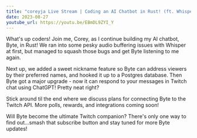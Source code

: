 ```yaml
---
title: "coreyja Live Stream | Coding an AI Chatbot in Rust! (ft. Whisper, ChatGPT, and More)"
date: 2023-08-27
youtube_url: https://youtu.be/EBmDL9ZYI_Y
---
```


What's up coders! Join me, Corey, as I continue building my AI chatbot, Byte, in Rust! We ran into some pesky audio buffering issues with Whisper at first, but managed to squash those bugs and get Byte listening to me again.

Next up, we added a sweet nickname feature so Byte can address viewers by their preferred names, and hooked it up to a Postgres database. Then Byte got a major upgrade - now it can respond to your messages in Twitch chat using ChatGPT! Pretty neat right?

Stick around til the end where we discuss plans for connecting Byte to the Twitch API. More polls, rewards, and integrations coming soon!

Will Byte become the ultimate Twitch companion? There's only one way to find out...smash that subscribe button and stay tuned for more Byte updates!
